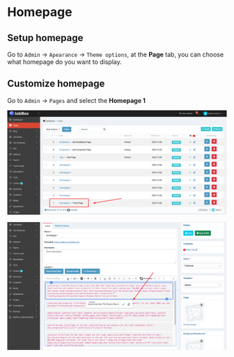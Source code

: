 # Homepage

## Setup homepage

Go to `Admin` -> `Apearance` -> `Theme options`,  at the **Page** tab, you can choose what homepage do you want to display.


## Customize homepage

Go to `Admin` -> `Pages` and select the **Homepage 1**

![](images/homepage-customize-1.png)

![](images/homepage-customize-2.png)
